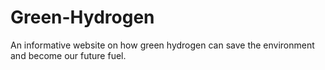 # Green-Hydrogen
An informative website on how green hydrogen can save the environment and become our future fuel.
